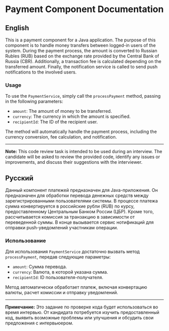 # Payment Component Documentation

## English

This is a payment component for a Java application. The purpose of this component is to handle money transfers between
logged-in users of the system. During the payment process, the amount is converted to Russian Rubles (RUB) based on the
exchange rate provided by the Central Bank of Russia (CBR). Additionally, a transaction fee is calculated depending on
the transferred amount. Finally, the notification service is called to send push notifications to the involved users.

### Usage

To use the `PaymentService`, simply call the `processPayment` method, passing in the following parameters:

- `amount`: The amount of money to be transferred.
- `currency`: The currency in which the amount is specified.
- `recipientId`: The ID of the recipient user.

The method will automatically handle the payment process, including the currency conversion, fee calculation, and
notification.

---

**Note:** This code review task is intended to be used during an interview. The candidate will be asked to review the
provided code, identify any issues or improvements, and discuss their suggestions with the interviewer.

## Русский

Данный компонент платежей предназначен для Java-приложения. Он предназначен для обработки перевода денежных средств
между зарегистрированными пользователями системы. В процессе платежа сумма конвертируется в российские рубли (RUB) по
курсу, предоставленному Центральным Банком России (ЦБР). Кроме того, рассчитывается комиссия за транзакцию в зависимости
от переведенной суммы. В конце вызывается сервис нотификаций для отправки push-уведомлений участникам операции.

### Использование

Для использования `PaymentService` достаточно вызвать метод `processPayment`, передав следующие параметры:

- `amount`: Сумма перевода.
- `currency`: Валюта, в которой указана сумма.
- `recipientId`: ID пользователя-получателя.

Метод автоматически обработает платеж, включая конвертацию валюты, расчет комиссии и отправку уведомлений.

---

**Примечание:** Это задание по проверке кода будет использоваться во время интервью. От кандидата потребуется изучить
предоставленный код, выявить возможные проблемы или улучшения и обсудить свои предложения с интервьюером.
